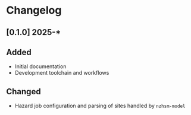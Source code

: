 # Changelog

## [0.1.0] 2025-*

## Added
- Initial documentation
- Development toolchain and workflows

## Changed
- Hazard job configuration and parsing of sites handled by `nzhsm-model`


